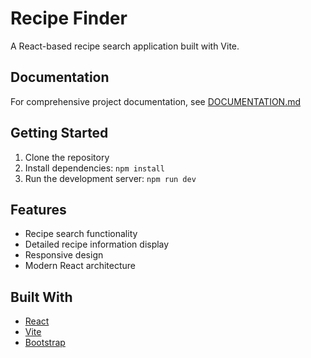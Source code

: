 # Recipe Finder

A React-based recipe search application built with Vite.

## Documentation
For comprehensive project documentation, see [DOCUMENTATION.md](DOCUMENTATION.md)

## Getting Started
1. Clone the repository
2. Install dependencies: `npm install`
3. Run the development server: `npm run dev`

## Features
- Recipe search functionality
- Detailed recipe information display
- Responsive design
- Modern React architecture

## Built With
- [React](https://reactjs.org/)
- [Vite](https://vitejs.dev/)
- [Bootstrap](https://getbootstrap.com/)
